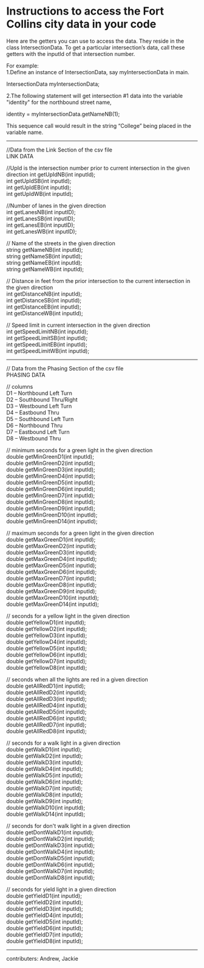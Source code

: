 # Instructions to access the Fort Collins city data in your code

Here are the getters you can use to access the data.  They reside in the class IntersectionData.  To get a particular intersection’s data, call these getters with the inputId of that intersection number.

For example:    
1.Define an instance of IntersectionData, say myIntersectionData in main.   

IntersectionData myIntersectionData;    

2.The following statement will get intersection #1 data into the variable "identity" for the northbound street name,  

identity = myIntersectionData.getNameNB(1);   

This sequence call would result in the string “College” being placed in the variable name.    

----------------

//Data from the Link Section of the csv file  
LINK DATA

//UpId is the intersection number prior to current intersection in the given direction
int getUpIdNB(int inputId);					
int getUpIdSB(int inputId);					
int getUpIdEB(int inputId);					
int getUpIdWB(int inputId);					

//Number of lanes in the given direction	
int getLanesNB(int inputID);			
int getLanesSB(int inputID);				
int getLanesEB(int inputID);			
int getLanesWB(int inputID);				

// Name of the streets in the given direction	
string getNameNB(int inputId);			
string getNameSB(int inputId);			
string getNameEB(int inputId);			
string getNameWB(int inputId);				

// Distance in feet from the prior intersection to the current intersection in the given direction	
int getDistanceNB(int inputId);		
int getDistanceSB(int inputId);		
int getDistanceEB(int inputId);		
int getDistanceWB(int inputId);

// Speed limit in current intersection in the given direction	
int getSpeedLimitNB(int inputId);		
int getSpeedLimitSB(int inputId);		
int getSpeedLimitEB(int inputId);		
int getSpeedLimitWB(int inputId);		

------------

// Data from the Phasing Section of the csv file		
PHASING DATA  

// columns  
D1 – Northbound Left Turn					
D2 – Southbound Thru/Right				
D3 – Westbound Left Turn				
D4 – Eastbound Thru					
D5 – Southbound Left Turn					
D6 – Northbound Thru					
D7 – Eastbound Left Turn					
D8 – Westbound Thru					

// minimum seconds for a green light in the given direction		
double getMinGreenD1(int inputId);			
double getMinGreenD2(int inputId);			
double getMinGreenD3(int inputId);			
double getMinGreenD4(int inputId);			
double getMinGreenD5(int inputId);			
double getMinGreenD6(int inputId);			
double getMinGreenD7(int inputId);			
double getMinGreenD8(int inputId);			
double getMinGreenD9(int inputId);			
double getMinGreenD10(int inputId);			
double getMinGreenD14(int inputId);			

// maximum seconds for a green light in the given direction		
double getMaxGreenD1(int inputId);			
double getMaxGreenD2(int inputId);			
double getMaxGreenD3(int inputId);			 
double getMaxGreenD4(int inputId);			
double getMaxGreenD5(int inputId);			
double getMaxGreenD6(int inputId);			
double getMaxGreenD7(int inputId);			
double getMaxGreenD8(int inputId);			
double getMaxGreenD9(int inputId);			
double getMaxGreenD10(int inputId);			
double getMaxGreenD14(int inputId);			

// seconds for a yellow light in the given direction		
double getYellowD1(int inputId);			
double getYellowD2(int inputId);		
double getYellowD3(int inputId);		
double getYellowD4(int inputId);		
double getYellowD5(int inputId);		
double getYellowD6(int inputId);		
double getYellowD7(int inputId);		
double getYellowD8(int inputId);		

// seconds when all the lights are red in a given direction		
double getAllRedD1(int inputId);		
double getAllRedD2(int inputId);		
double getAllRedD3(int inputId);		
double getAllRedD4(int inputId);		
double getAllRedD5(int inputId);		
double getAllRedD6(int inputId);		
double getAllRedD7(int inputId);		
double getAllRedD8(int inputId);		

// seconds for a walk light in a given direction		
double getWalkD1(int inputId);				
double getWalkD2(int inputId); 			
double getWalkD3(int inputId); 					
double getWalkD4(int inputId); 				
double getWalkD5(int inputId); 				
double getWalkD6(int inputId);				
double getWalkD7(int inputId); 				
double getWalkD8(int inputId); 			
double getWalkD9(int inputId); 				
double getWalkD10(int inputId);			 
double getWalkD14(int inputId);				 

// seconds for don't walk light in a given direction		
double getDontWalkD1(int inputId);			
double getDontWalkD2(int inputId);		
double getDontWalkD3(int inputId);		
double getDontWalkD4(int inputId);		
double getDontWalkD5(int inputId);		
double getDontWalkD6(int inputId);		
double getDontWalkD7(int inputId);		
double getDontWalkD8(int inputId);		

// seconds for  yield light in a given direction		
double getYieldD1(int inputId);			
double getYieldD2(int inputId);			
double getYieldD3(int inputId);		
double getYieldD4(int inputId);		
double getYieldD5(int inputId);		
double getYieldD6(int inputId);		
double getYieldD7(int inputId);		
double getYieldD8(int inputId);  	

---------------------

contributers: Andrew, Jackie
